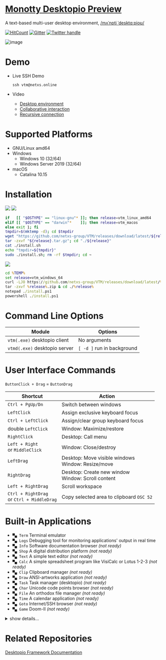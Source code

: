 # [Monotty Desktopio Preview](https://github.com/netxs-group/VTM/releases/tag/latest)
A text-based multi-user desktop environment, [/mʌˈnɒti ˈdesktɑːpioʊ/](http://ipa-reader.xyz/?text=m%CA%8C%CB%88n%C9%92ti%20%CB%88deskt%C9%91%CB%90pio%CA%8A&voice=Joanna)

[![HitCount](https://views.whatilearened.today/views/github/netxs-group/VTM.svg)](https://github.com/netxs-group/VTM) [![Gitter](https://badges.gitter.im/netxs-group/VTM.svg)](https://gitter.im/netxs-group/VTM?utm_source=badge&utm_medium=badge&utm_campaign=pr-badge) [![Twitter handle][]][twitter badge]

![image](https://dice.netxs.online/cloud/vtm/mde_banner_v1.07.png)

# Demo

- Live SSH Demo  

     `ssh vtm@netxs.online`  

- Video
  - [Desktop environment](https://youtu.be/fLumnSctakY)
  - [Collaborative interaction](https://youtu.be/0zU4e5Vam8c)
  - [Recursive connection](https://youtu.be/Fm5X75sO62c)

# Supported Platforms

 - GNU/Linux amd64
 - Windows
    - Windows 10 (32/64)
    - Windows Server 2019 (32/64)
 - macOS
    - Catalina 10.15

# Installation
[![](https://dice.netxs.online/cloud/vtm/status/macos)](https://github.com/netxs-group/VTM/releases)  [![](https://dice.netxs.online/cloud/vtm/status/linux)](https://github.com/netxs-group/VTM/releases)
```bash
if   [[ "$OSTYPE" == "linux-gnu"* ]]; then release=vtm_linux_amd64
elif [[ "$OSTYPE" == "darwin"*    ]]; then release=vtm_macos
else exit 1; fi
tmpdir=$(mktemp -d); cd $tmpdir
wget "https://github.com/netxs-group/VTM/releases/download/latest/${release}.tar.gz"
tar -zxvf "${release}.tar.gz"; cd "./${release}"
cat ./install.sh
echo "tmpdir=${tmpdir}"
sudo ./install.sh; rm -rf $tmpdir; cd ~
```

[![](https://dice.netxs.online/cloud/vtm/status/windows)](https://github.com/netxs-group/VTM/releases)
```cmd
cd %TEMP%
set release=vtm_windows_64
curl -LJO https://github.com/netxs-group/VTM/releases/download/latest/%release%.zip
tar -zxvf %release%.zip & cd ./%release%
notepad ./install.ps1
powershell ./install.ps1
```

# Command Line Options

Module                         | Options
-------------------------------|--------------------------------------
`vtm(.exe)` desktopio client   | No arguments
`vtmd(.exe)` desktopio server  | `[ -d ]` run in background

# User Interface Commands

`ButtonClick + Drag` = `ButtonDrag`

Shortcut              | Action
----------------------|--------------------------------------
`Ctrl + PgUp/Dn`      | Switch between windows
`LeftClick`           | Assign exclusive keyboard focus
`Ctrl + LeftClick`    | Assign/clear group keyboard focus
double `LeftClick`    | Window: Maximize/restore
`RightClick`          | Desktop: Call menu
`Left + Right`<br>or `MiddleClick` | Window: Close/destroy
`LeftDrag`            | Desktop: Move visible windows<br>Window: Resize/move
`RightDrag`           | Desktop: Create new window<br>Window: Scroll content
`Left + RightDrag`    | Scroll workspace
`Ctrl + RightDrag`<br>or `Ctrl + MiddleDrag` | Copy selected area to clipboard `OSC 52`

# Built-in Applications

- `▀▄ Term` Terminal emulator
- `▀▄ Logs` Debugging tool for monitoring applications' output in real time
- `▀▄ Info` Software documentation browser _(not ready)_
- `▀▄ Shop` A digital distribution platform _(not ready)_
- `▀▄ Text` A simple text editor _(not ready)_
- `▀▄ Calc` A simple spreadsheet program like VisiCalc or Lotus 1-2-3 _(not ready)_
- `▀▄ Clip` Clipboard manager _(not ready)_
- `▀▄ Draw` ANSI-artworks application _(not ready)_
- `▀▄ Task` Task manager (desktopio) _(not ready)_
- `▀▄ Char` Unicode code points browser _(not ready)_
- `▀▄ File` An orthodox file manager _(not ready)_
- `▀▄ Time` A calendar application _(not ready)_
- `▀▄ Goto` Internet/SSH browser _(not ready)_
- `▀▄ Game` Doom-II _(not ready)_

<details><summary>show details...</summary><p>

- `▀▄ Term`
   - TrueColor/256-color support
   - Auto-wrap mode `DECAWM`
   - Focus tracking `DECSET 1004`
   - Bracketed paste mode `DECSET 2004`
   - SGR attributes: overline, double underline, strikethrough
   - Save/restore terminal window title `XTWINOPS 22/23`
   - Mouse Tracking `DECSET 1000/1002/1003/1006 SGR` mode
   - Mouse tracking `DECSET 10060 Extended SGR` mode, mouse reporting outside of the terminal viewport (outside + negative arguments) #62
   - Scrollback buffer size is limited to 20000 lines (temporarily hardcoded value)

- `▀▄ Logs`
  - Reset by double `RightClick`

- `▀▄ Info`
  - ...

- `▀▄ Shop`
  - Just a sketch

- `▀▄ Text`
  - Just a sketch

- `▀▄ Calc`
  - Just a sketch

- `▀▄ Clip`
  - ...

- `▀▄ Draw`
  - ...

- `▀▄ Task`
  - ...

- `▀▄ Char`
  - ...

- `▀▄ File`
  - ...

- `▀▄ Time`
  - ...

- `▀▄ Goto`
  - ...

- `▀▄ Game`
  - ...

</p></details>

# Related Repositories

[Desktopio Framework Documentation](https://github.com/netxs-group/Desktopio-Docs)

[//]: # (LINKS)
[twitter handle]: https://img.shields.io/twitter/follow/desktopio.svg?style=social&label=Follow
[twitter badge]: https://twitter.com/desktopio